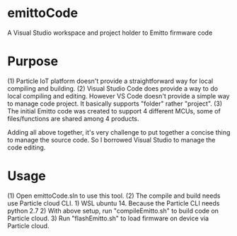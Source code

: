 # emittoCode
A Visual Studio workspace and project holder to Emitto firmware code

# Purpose
(1) Particle IoT platform doesn't provide a straightforward way for local compiling and building. 
(2) Visual Studio Code does provide a way to do local compiling and editing. However VS Code doesn't provide a simple way to manage code project. It basically supports "folder" rather "project".
(3) The initial Emitto code was created to support 4 different MCUs, some of files/functions are shared among 4 products. 

Adding all above together, it's very challenge to put together a concise thing to manage the source code. So I borrowed Visual Studio to manage the code editing. 

# Usage
(1) Open emittoCode.sln to use this tool.
(2) The compile and build needs use Particle cloud CLI. 
       1) WSL ubuntu 14. Because the Particle CLI needs python 2.7
       2) With above setup, run "compileEmitto.sh" to build code on Particle cloud. 
       3) Run "flashEmitto.sh" to load firmware on device via Particle cloud. 
       
 
 
 
